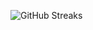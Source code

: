 ![GitHub Streaks](https://github-streaks-mqc9.onrender.com/streak/happilli/image?theme=midnight&cache_bust=1743349273&lang=ja)
